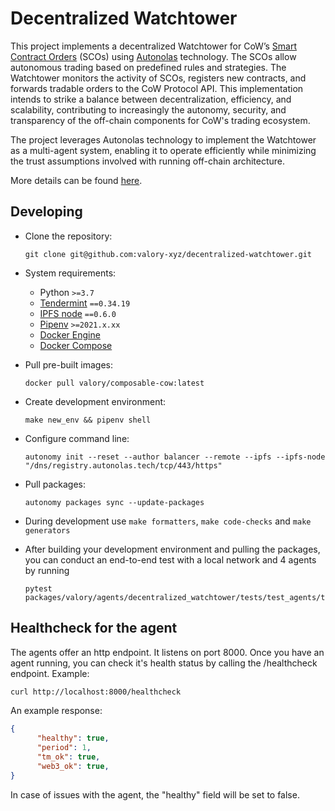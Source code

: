 # Decentralized Watchtower

This project implements a decentralized Watchtower for CoW’s [Smart Contract Orders](https://blog.cow.fi/tutorial-creating-smart-orders-on-cow-protocol-683a5f9f4763?gi=892db4501ab6) (SCOs) using [Autonolas](https://olas.network/) technology. The SCOs allow autonomous trading based on predefined rules and strategies. The Watchtower monitors the activity of SCOs, registers new contracts, and forwards tradable orders to the CoW Protocol API. 
This implementation intends to strike a balance between decentralization, efficiency, and scalability, contributing to increasingly the autonomy, security, and transparency of the off-chain components for CoW's trading ecosystem.

The project leverages Autonolas technology to implement the Watchtower as a multi-agent system, enabling it to operate efficiently while minimizing the trust assumptions involved with running off-chain architecture. 

More details can be found [here](https://forum.cow.fi/t/grant-application-decentralizing-cow-s-watchtower/1681).

## Developing

- Clone the repository:

      git clone git@github.com:valory-xyz/decentralized-watchtower.git

- System requirements:

    - Python `>=3.7`
    - [Tendermint](https://docs.tendermint.com/v0.34/introduction/install.html) `==0.34.19`
    - [IPFS node](https://docs.ipfs.io/install/command-line/#official-distributions) `==0.6.0`
    - [Pipenv](https://pipenv.pypa.io/en/latest/installation/) `>=2021.x.xx`
    - [Docker Engine](https://docs.docker.com/engine/install/)
    - [Docker Compose](https://docs.docker.com/compose/install/)

- Pull pre-built images:

      docker pull valory/composable-cow:latest

- Create development environment:

      make new_env && pipenv shell

- Configure command line:

      autonomy init --reset --author balancer --remote --ipfs --ipfs-node "/dns/registry.autonolas.tech/tcp/443/https"

- Pull packages:

      autonomy packages sync --update-packages

- During development use `make formatters`, `make code-checks` and `make generators`


- After building your development environment and pulling the packages, you can conduct an end-to-end test with a local network and 4 agents by running
      
      pytest packages/valory/agents/decentralized_watchtower/tests/test_agents/test_decentralized_watchtower.py::TestWatchtowerFourAgents

## Healthcheck for the agent

The agents offer an http endpoint. It listens on port 8000. Once you have an agent running, you can check it's health status by calling the /healthcheck endpoint. 
Example:  
```bash
curl http://localhost:8000/healthcheck
```

An example response:
```json
{
      "healthy": true,
      "period": 1,
      "tm_ok": true,
      "web3_ok": true,
}
```

In case of issues with the agent, the "healthy" field will be set to false.
